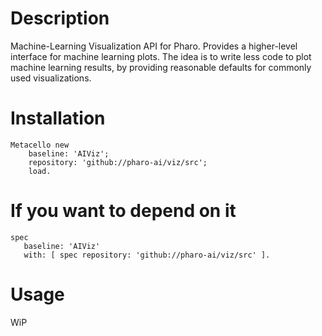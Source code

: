 # Description

Machine-Learning Visualization API for Pharo. Provides a higher-level interface for machine learning plots. The idea is to write less code to plot machine learning results, by providing reasonable defaults for commonly used visualizations.

# Installation

```smalltalk
Metacello new
	baseline: 'AIViz';
	repository: 'github://pharo-ai/viz/src';
	load.
```

# If you want to depend on it

```smalltalk
spec 
   baseline: 'AIViz' 
   with: [ spec repository: 'github://pharo-ai/viz/src' ].
```

# Usage

WiP
